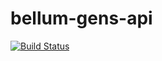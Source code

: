 # bellum-gens-api
[![Build Status](https://dev.azure.com/BellumGens/Bellum%20Gens/_apis/build/status/BellumGens.bellum-gens-api?branchName=master)](https://dev.azure.com/BellumGens/Bellum%20Gens/_build/latest?definitionId=1&branchName=master)
